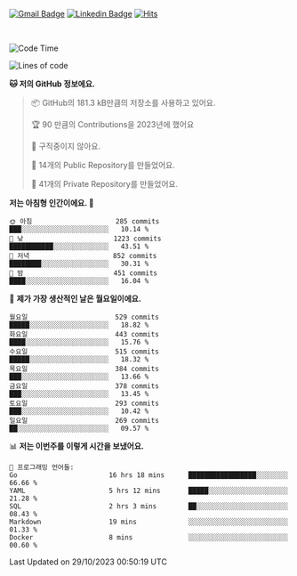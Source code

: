 [![Gmail Badge](https://img.shields.io/badge/-725psh@gmail.com-c14438?style=flat&logo=Gmail&logoColor=white&link=mailto:725psh@gmail.com)](mailto:725psh@gmail.com) 
[![Linkedin Badge](https://img.shields.io/badge/-soohanpark-0072b1?style=flat&logo=Linkedin&logoColor=white&link=https://www.linkedin.com/in/soohanpark/)](https://www.linkedin.com/in/soohanpark/) 
[![Hits](https://hits.seeyoufarm.com/api/count/incr/badge.svg?url=https%3A%2F%2Fgithub.com%2FSoohan-Park&count_bg=%23000000&title_bg=%23828282&icon=gradle.svg&icon_color=%23FFFFFF&title=Visited&edge_flat=false)](https://hits.seeyoufarm.com)  

<br />

<!--START_SECTION:waka-->
![Code Time](http://img.shields.io/badge/Code%20Time-1%2C391%20hrs%2022%20mins-blue)

![Lines of code](https://img.shields.io/badge/%EC%A0%80%EB%8A%94%20%EC%97%AC%ED%83%9C%EA%B9%8C%EC%A7%80%20-6.2%20million%20%EC%A4%84%EC%9D%98%20%EC%BD%94%EB%93%9C%EB%A5%BC%20%EC%9E%91%EC%84%B1%ED%96%88%EC%96%B4%EC%9A%94.-blue)

**🐱 저의 GitHub 정보에요.** 

> 📦 GitHub의 181.3 kB만큼의 저장소를 사용하고 있어요. 
 > 
> 🏆 90 만큼의 Contributions을 2023년에 했어요
 > 
> 🚫 구직중이지 않아요.
 > 
> 📜 14개의 Public Repository를 만들었어요. 
 > 
> 🔑 41개의 Private Repository를 만들었어요. 
 > 
**저는 아침형 인간이에요. 🐤** 

```text
🌞 아침                     285 commits         ███░░░░░░░░░░░░░░░░░░░░░░   10.14 % 
🌆 낮　                     1223 commits        ███████████░░░░░░░░░░░░░░   43.51 % 
🌃 저녁                     852 commits         ████████░░░░░░░░░░░░░░░░░   30.31 % 
🌙 밤　                     451 commits         ████░░░░░░░░░░░░░░░░░░░░░   16.04 % 
```
📅 **제가 가장 생산적인 날은 월요일이에요.** 

```text
월요일                      529 commits         █████░░░░░░░░░░░░░░░░░░░░   18.82 % 
화요일                      443 commits         ████░░░░░░░░░░░░░░░░░░░░░   15.76 % 
수요일                      515 commits         █████░░░░░░░░░░░░░░░░░░░░   18.32 % 
목요일                      384 commits         ███░░░░░░░░░░░░░░░░░░░░░░   13.66 % 
금요일                      378 commits         ███░░░░░░░░░░░░░░░░░░░░░░   13.45 % 
토요일                      293 commits         ███░░░░░░░░░░░░░░░░░░░░░░   10.42 % 
일요일                      269 commits         ██░░░░░░░░░░░░░░░░░░░░░░░   09.57 % 
```


📊 **저는 이번주를 이렇게 시간을 보냈어요.** 

```text
💬 프로그래밍 언어들: 
Go                       16 hrs 18 mins      █████████████████░░░░░░░░   66.66 % 
YAML                     5 hrs 12 mins       █████░░░░░░░░░░░░░░░░░░░░   21.28 % 
SQL                      2 hrs 3 mins        ██░░░░░░░░░░░░░░░░░░░░░░░   08.43 % 
Markdown                 19 mins             ░░░░░░░░░░░░░░░░░░░░░░░░░   01.33 % 
Docker                   8 mins              ░░░░░░░░░░░░░░░░░░░░░░░░░   00.60 % 
```


 Last Updated on 29/10/2023 00:50:19 UTC
<!--END_SECTION:waka-->
